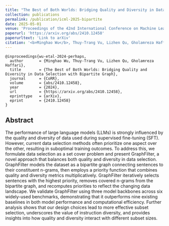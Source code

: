 ```yaml
---
title: "The Best of Both Worlds: Bridging Quality and Diversity in Data Selection with Bipartite Graph"
collection: publications
permalink: /publication/icml-2025-bipartite
date: 2025-05-01
venue: 'Proceedings of the 42nd International Conference on Machine Learning'
paperurl: 'https://arxiv.org/abs/2410.12458'
paperurltext: 'Link to arXiv'
citation: '<b>Minghao Wu</b>, Thuy-Trang Vu, Lizhen Qu, Gholamreza Haffari. <a href="https://arxiv.org/abs/2410.12458"><u>The Best of Both Worlds: Bridging Quality and Diversity in Data Selection with Bipartite Graph</u></a>. <b>ICML 2025</b>'
---
```


```
@inproceedings{wu-etal-2024-perhaps,
  author       = {Minghao Wu, Thuy-Trang Vu, Lizhen Qu, Gholamreza Haffari},
  title        = {The Best of Both Worlds: Bridging Quality and Diversity in Data Selection with Bipartite Graph},
  journal      = {CoRR},
  volume       = {abs/2410.12458},
  year         = {2024},
  url          = {https://arxiv.org/abs/2410.12458},
  eprinttype   = {arXiv},
  eprint       = {2410.12458}
}
```

## Abstract
The performance of large language models (LLMs) is strongly influenced by the quality and diversity of data used during supervised fine-tuning (SFT). However, current data selection methods often prioritize one aspect over the other, resulting in suboptimal training outcomes. To address this, we formulate data selection as a set cover problem and present GraphFilter, a novel approach that balances both quality and diversity in data selection. GraphFilter models the dataset as a bipartite graph connecting sentences to their constituent n-grams, then employs a priority function that combines quality and diversity metrics multiplicatively. GraphFilter iteratively selects sentences with the highest priority, removes covered n-grams from the bipartite graph, and recomputes priorities to reflect the changing data landscape. We validate GraphFilter using three model backbones across six widely-used benchmarks, demonstrating that it outperforms nine existing baselines in both model performance and computational efficiency. Further analysis shows that our design choices lead to more effective subset selection, underscores the value of instruction diversity, and provides insights into how quality and diversity interact with different subset sizes.
